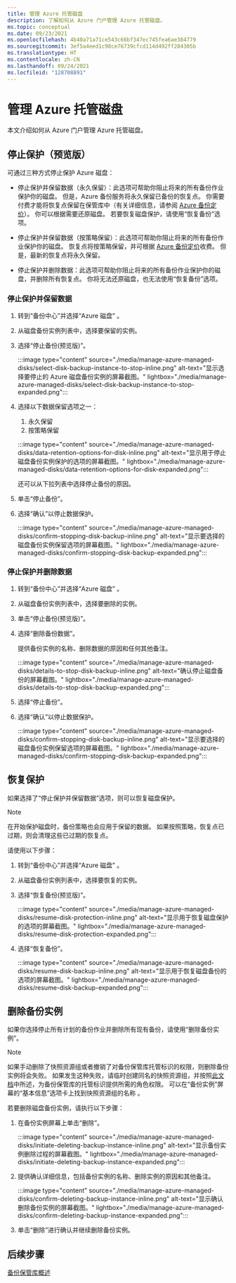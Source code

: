 ```yaml
---
title: 管理 Azure 托管磁盘
description: 了解如何从 Azure 门户管理 Azure 托管磁盘。
ms.topic: conceptual
ms.date: 09/23/2021
ms.openlocfilehash: 4b40a71a71ce543c66bf347ec745fea6ae384779
ms.sourcegitcommit: 3ef5a4eed1c98ce76739cfcd114d492ff284305b
ms.translationtype: HT
ms.contentlocale: zh-CN
ms.lasthandoff: 09/24/2021
ms.locfileid: "128708891"
---
```

# <a name="manage-azure-managed-disks"></a>管理 Azure 托管磁盘

本文介绍如何从 Azure 门户管理 Azure 托管磁盘。

## <a name="stop-protection-preview"></a>停止保护（预览版）


可通过三种方式停止保护 Azure 磁盘：

- 停止保护并保留数据（永久保留）：此选项可帮助你阻止将来的所有备份作业保护你的磁盘。 但是，Azure 备份服务将永久保留已备份的恢复点。 你需要付费才能将恢复点保留在保管库中（有关详细信息，请参阅 [Azure 备份定价](https://azure.microsoft.com/pricing/details/backup/)）。 你可以根据需要还原磁盘。 若要恢复磁盘保护，请使用“恢复备份”选项。

- 停止保护并保留数据（按策略保留）：此选项可帮助你阻止将来的所有备份作业保护你的磁盘。 恢复点将按策略保留，并可根据 [Azure 备份定价](https://azure.microsoft.com/pricing/details/backup/)收费。 但是，最新的恢复点将永久保留。

- 停止保护并删除数据：此选项可帮助你阻止将来的所有备份作业保护你的磁盘，并删除所有恢复点。 你将无法还原磁盘，也无法使用“恢复备份”选项。

### <a name="stop-protection-and-retain-data"></a>停止保护并保留数据

1. 转到“备份中心”并选择“Azure 磁盘” 。

1. 从磁盘备份实例列表中，选择要保留的实例。

1. 选择“停止备份(预览版)”。

   :::image type="content" source="./media/manage-azure-managed-disks/select-disk-backup-instance-to-stop-inline.png" alt-text="显示选择要停止的 Azure 磁盘备份实例的屏幕截图。" lightbox="./media/manage-azure-managed-disks/select-disk-backup-instance-to-stop-expanded.png":::
 
1. 选择以下数据保留选项之一：

   1. 永久保留
   1. 按策略保留
 
   :::image type="content" source="./media/manage-azure-managed-disks/data-retention-options-for-disk-inline.png" alt-text="显示用于停止磁盘备份实例保护的选项的屏幕截图。" lightbox="./media/manage-azure-managed-disks/data-retention-options-for-disk-expanded.png":::

   还可以从下拉列表中选择停止备份的原因。

1. 单击“停止备份”。

1. 选择“确认”以停止数据保护。

   :::image type="content" source="./media/manage-azure-managed-disks/confirm-stopping-disk-backup-inline.png" alt-text="显示要选择的磁盘备份实例保留选项的屏幕截图。" lightbox="./media/manage-azure-managed-disks/confirm-stopping-disk-backup-expanded.png":::

### <a name="stop-protection-and-delete-data"></a>停止保护并删除数据

1. 转到“备份中心”并选择“Azure 磁盘” 。

1. 从磁盘备份实例列表中，选择要删除的实例。

1. 单击“停止备份(预览版)”。

1. 选择“删除备份数据”。

   提供备份实例的名称、删除数据的原因和任何其他备注。

   :::image type="content" source="./media/manage-azure-managed-disks/details-to-stop-disk-backup-inline.png" alt-text="确认停止磁盘备份的屏幕截图。" lightbox="./media/manage-azure-managed-disks/details-to-stop-disk-backup-expanded.png":::

1. 选择“停止备份”。

1. 选择“确认”以停止数据保护。

   :::image type="content" source="./media/manage-azure-managed-disks/confirm-stopping-disk-backup-inline.png" alt-text="显示要选择的磁盘备份实例保留选项的屏幕截图。" lightbox="./media/manage-azure-managed-disks/confirm-stopping-disk-backup-expanded.png":::

## <a name="resume-protection"></a>恢复保护

如果选择了“停止保护并保留数据”选项，则可以恢复磁盘保护。

>[!Note]
>在开始保护磁盘时，备份策略也会应用于保留的数据。 如果按照策略，恢复点已过期，则会清理这些已过期的恢复点。

请使用以下步骤：

1. 转到“备份中心”并选择“Azure 磁盘” 。

1. 从磁盘备份实例列表中，选择要恢复的实例。

1. 选择“恢复备份(预览版)”。

   :::image type="content" source="./media/manage-azure-managed-disks/resume-disk-protection-inline.png" alt-text="显示用于恢复磁盘保护的选项的屏幕截图。" lightbox="./media/manage-azure-managed-disks/resume-disk-protection-expanded.png":::

1. 选择“恢复备份”。

   :::image type="content" source="./media/manage-azure-managed-disks/resume-disk-backup-inline.png" alt-text="显示用于恢复磁盘备份的选项的屏幕截图。" lightbox="./media/manage-azure-managed-disks/resume-disk-backup-expanded.png":::

## <a name="delete-backup-instance"></a>删除备份实例

如果你选择停止所有计划的备份作业并删除所有现有备份，请使用“删除备份实例”。

>[!Note]
>如果手动删除了快照资源组或者撤销了对备份保管库托管标识的权限，则删除备份实例将会失败。 如果发生这种失败，请临时创建同名的快照资源组，并按照[此文档](/azure/backup/backup-managed-disks-ps#assign-permissions)中所述，为备份保管库的托管标识提供所需的角色权限。 可以在“备份实例”屏幕的“基本信息”选项卡上找到快照资源组的名称 。 

若要删除磁盘备份实例，请执行以下步骤：

1. 在备份实例屏幕上单击“删除”。

   :::image type="content" source="./media/manage-azure-managed-disks/initiate-deleting-backup-instance-inline.png" alt-text="显示备份实例删除过程的屏幕截图。" lightbox="./media/manage-azure-managed-disks/initiate-deleting-backup-instance-expanded.png":::

1. 提供确认详细信息，包括备份实例的名称、删除实例的原因和其他备注。

   :::image type="content" source="./media/manage-azure-managed-disks/confirm-deleting-backup-instance-inline.png" alt-text="显示确认删除备份实例的屏幕截图。" lightbox="./media/manage-azure-managed-disks/confirm-deleting-backup-instance-expanded.png":::

1. 单击“删除”进行确认并继续删除备份实例。

## <a name="next-steps"></a>后续步骤

[备份保管库概述](backup-vault-overview.md)

